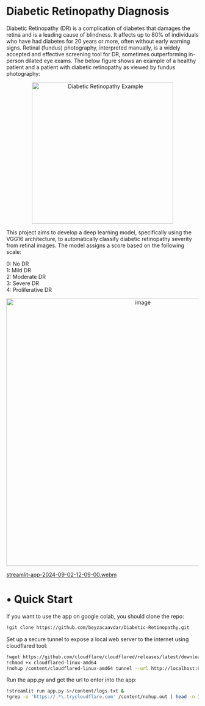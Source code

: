 # Diabetic Retinopathy Diagnosis
Diabetic Retinopathy (DR) is a complication of diabetes that damages the retina and is a leading cause of blindness. It affects up to 80% of individuals who have had diabetes for 20 years or more, often without early warning signs. Retinal (fundus) photography, interpreted manually, is a widely accepted and effective screening tool for DR, sometimes outperforming in-person dilated eye exams. The below figure shows an example of a healthy patient and a patient with diabetic retinopathy as viewed by fundus photography:
<p align="center">
  <img src="https://github.com/user-attachments/assets/c9c869c1-be1c-41a7-ae13-187c84be9714" alt="Diabetic Retinopathy Example" alt="image" width="370"/>
</p>

This project aims to develop a deep learning model, specifically using the VGG16 architecture, to automatically classify diabetic retinopathy severity from retinal images. The model assigns a score based on the following scale:

0: No DR \
1: Mild DR \
2: Moderate DR \
3: Severe DR \
4: Proliferative DR 
<p align="center">
<img src="https://github.com/user-attachments/assets/25744839-c665-40ee-8b13-4755af95160f" alt="image" width="700"/>
</p>

[streamlit-app-2024-09-02-12-09-00.webm](https://github.com/user-attachments/assets/15a33cb9-4396-4277-856d-66a98101ce4b)



# • Quick Start
If you want to use the app on google colab, you should clone the repo: 
```bash
!git clone https://github.com/beyzacaavdar/Diabetic-Retinopathy.git 
```
Set up a secure tunnel to expose a local web server to the internet using cloudflared tool: 
```bash
!wget https://github.com/cloudflare/cloudflared/releases/latest/download/cloudflared-linux-amd64 
!chmod +x cloudflared-linux-amd64 
!nohup /content/cloudflared-linux-amd64 tunnel --url http://localhost:8501 & 
```

Run the app.py and get the url to enter into the app: 
```bash
!streamlit run app.py &>/content/logs.txt & 
!grep -o 'https://.*\.trycloudflare.com' /content/nohup.out | head -n 1 | xargs -I {} echo "Your tunnel url {}" 
```
